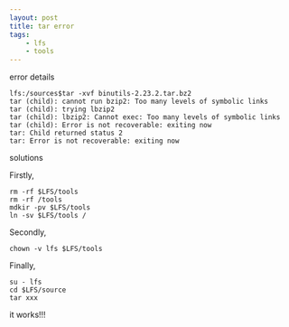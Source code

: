 ```yaml
---
layout: post
title: tar error
tags:
    - lfs
    - tools
---
```


error details
>
	lfs:/sources$tar -xvf binutils-2.23.2.tar.bz2 
	tar (child): cannot run bzip2: Too many levels of symbolic links
	tar (child): trying lbzip2
	tar (child): lbzip2: Cannot exec: Too many levels of symbolic links
	tar (child): Error is not recoverable: exiting now
	tar: Child returned status 2
	tar: Error is not recoverable: exiting now

solutions

Firstly,
>
	rm -rf $LFS/tools
	rm -rf /tools
	mdkir -pv $LFS/tools
	ln -sv $LFS/tools /

Secondly,
>
	chown -v lfs $LFS/tools

Finally,
>	
	su - lfs
	cd $LFS/source
	tar xxx
it works!!!


